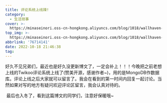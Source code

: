 ```yaml
---
title: 评论系统上线辣!
category:
  - 生活琐事
cover: >-
  https://minaseinori.oss-cn-hongkong.aliyuncs.com/blog/1018/wallhaven-3lkqky_3440x1440.png
top_img: >-
  https://minaseinori.oss-cn-hongkong.aliyuncs.com/blog/1018/wallhaven-3lkqky_3440x1440.png
abbrlink: '76714141'
date: 2022-10-18 21:46:38
tag:
---
```






​	好久不见兄弟们，最近也是好久没更新博文了，一定会补上！！！今晚把之前老想上线的Twikoo评论系统上线了(赞美开源，感谢作者~)，用的是MongoDB作数据库。评论上线之后大家就可以留言了。我会在看到的第一时间内回复一起讨论。当然如果对写的地方有疑问欢迎评论区留言，我会认真对待的。

​	最后也入冬了，看到这篇博文的同学们，注意好保暖哦~

